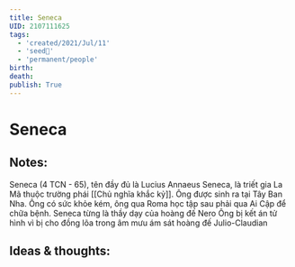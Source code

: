 ```yaml
---
title: Seneca
UID: 2107111625
tags:
  - 'created/2021/Jul/11'
  - 'seed🥜'
  - 'permanent/people'
birth: 
death: 
publish: True
---
```

# Seneca

## Notes:
Seneca (4 TCN - 65), tên đầy đủ là Lucius Annaeus Seneca, là triết gia La Mã thuộc trường phái [[Chủ nghĩa khắc kỷ]]. Ông được sinh ra tại Tây Ban Nha. Ông có sức khỏe kém, ông qua Roma học tập sau phải qua Ai Cập để chữa bệnh. 
Seneca từng là thầy dạy của hoàng đế Nero
Ông bị kết án tử hình vì bị cho đồng lõa trong âm mưu ám sát hoàng đế Julio-Claudian

## Ideas & thoughts:

